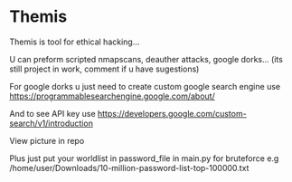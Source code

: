 # Themis
Themis is tool for ethical hacking... 

U can preform scripted nmapscans, deauther attacks, google dorks... (its still project in work, comment if u have sugestions)

For google dorks u just need to create custom google search engine use https://programmablesearchengine.google.com/about/

And to see API key use  https://developers.google.com/custom-search/v1/introduction

View picture in repo

Plus just put your worldlist in password_file in main.py for bruteforce e.g /home/user/Downloads/10-million-password-list-top-100000.txt 

